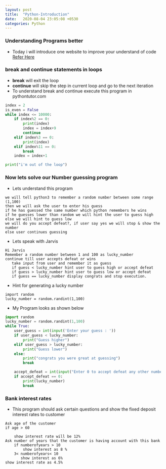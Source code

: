 ```yaml
---
layout: post
title:  "Python-Introduction"
date:   2020-08-04 23:05:08 +0530
categories: Python
---
```

### Understanding Programs better
* Today i will introduce one website to improve your understand of code [Refer Here](http://pythontutor.com/index.html)

### break and continue statements in loops
* __break__ will exit the loop
* __continue__ will skip the step in current loop and go to the next iteration
* To understand break and continue execute this program in pythontutor.com
```python
index = 2
is_even = False
while index <= 10000:
    if index%2 == 0:
        print(index)
        index = index+9
        continue
    elif index%3 == 0: 
        print(index)
    elif index%11 == 0:
        break
    index = index+1

print("i'm out of the loop")
```

### Now lets solve our Number guessing program
* Lets understand this program
```
we will tell python3 to remember a random number between some range (1,100)
then we will ask the user to enter his guess
if he has guessed the same number which python remembers he wins
if he guesses lower than random we will hint the user to guess high
else we will hint to guess low
we will do you accept defeat?, if user say yes we will stop & show the number
else user continues guessing
```
* Lets speak with Jarvis
```
Hi Jarvis
Remember a random number between 1 and 100 as lucky_number
continue till user accepts defeat or wins
   take input from user and remember it as guess
   if guess < lucky_number hint user to guess high or accept defeat
   if guess > lucky_number hint user to guess low or accept defeat
   if guess == lucky_number display congrats and stop execution.
```
* Hint for generating a lucky number
```
import random
lucky_number = random.randint(1,100)
```
* My Program looks as shown below
```python
import random
lucky_number = random.randint(1,100)
while True:
    user_guess = int(input('Enter your guess : '))
    if user_guess < lucky_number:
        print("Guess higher")
    elif user_guess > lucky_number:
        print("Guess lower")
    else:
        print("congrats you were great at guessing")
        break

    accept_defeat = int(input("Enter 0 to accept defeat any other number to continue: "))
    if accept_defeat == 0:
        print(lucky_number)
        break
```

### Bank interest rates
* This program should ask certain questions and show the fixed deposit interest rates to customer
```
Ask age of the customer
if age > 60 

    show interest rate will be 12%
Ask number of years that the customer is having account with this bank
    if numberofyears > 10
        show interest as 8 %
    3< numberofyears< 10
       show interest as 6%
show interest rate as 4.5%
```